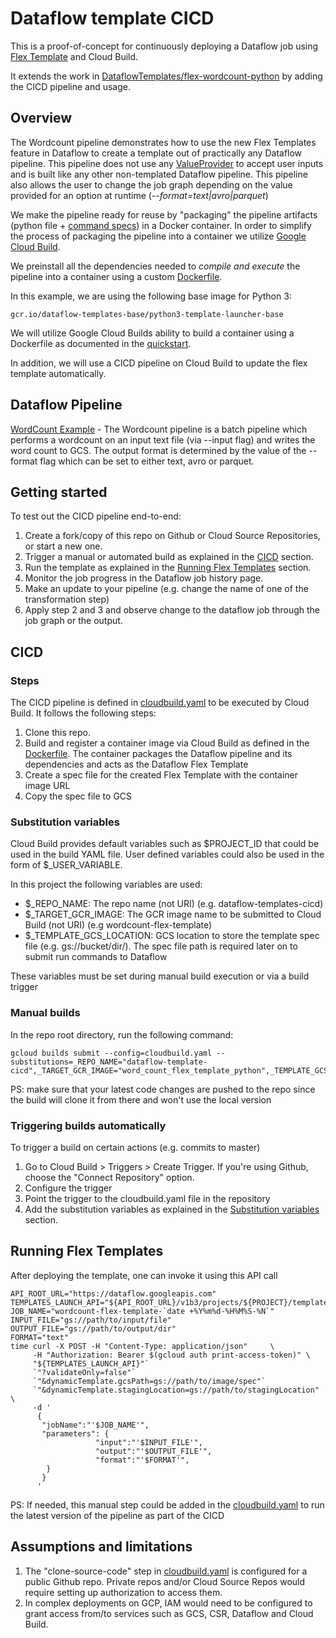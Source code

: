 # Dataflow template  CICD

This is a proof-of-concept for continuously deploying a Dataflow job using [Flex Template](https://cloud.google.com/dataflow/docs/guides/templates/overview#flex-templated-dataflow-jobs) and Cloud Build.

It extends the work in [DataflowTemplates/flex-wordcount-python](https://github.com/GoogleCloudPlatform/DataflowTemplates/tree/master/v2/flex-wordcount-python) by adding the CICD pipeline and usage.


## Overview
The Wordcount pipeline demonstrates how to use the new Flex Templates
feature in Dataflow to create a template out of practically any Dataflow pipeline. This pipeline
does not use any [ValueProvider](https://github.com/apache/beam/blob/master/sdks/python/apache_beam/options/value_provider.py) to accept user inputs and is built like any other non-templated
Dataflow pipeline. This pipeline also allows the user to change the job
graph depending on the value provided for an option at runtime
(*--format=text|avro|parquet*)

We make the pipeline ready for reuse by "packaging" the pipeline artifacts (python file + [command specs](python_command_spec.json))
in a Docker container. In order to simplify the process of packaging the pipeline into a container we
utilize [Google Cloud Build](https://cloud.google.com/cloud-build/).

We preinstall all the dependencies needed to *compile and execute* the pipeline
into a container using a custom [Dockerfile](Dockerfile).

In this example, we are using the following base image for Python 3:

`gcr.io/dataflow-templates-base/python3-template-launcher-base`

We will utilize Google Cloud Builds ability to build a container using a Dockerfile as documented in the [quickstart](https://cloud.google.com/cloud-build/docs/quickstart-docker).

In addition, we will use a CICD pipeline on Cloud Build to update the flex template automatically. 

## Dataflow Pipeline
[WordCount Example](wordcount.py) - The Wordcount pipeline is a batch pipeline which performs a wordcount on an input text file (via --input flag) and writes the word count to GCS. The output format is determined by the value of the --format flag which can be set to either text, avro or parquet.

## Getting started
To test out the CICD pipeline end-to-end:

1. Create a fork/copy of this repo on Github or Cloud Source Repositories, or start a new one.
2. Trigger a manual or automated build as explained in the [CICD](#CICD) section.
3. Run the template as explained in the [Running Flex Templates](#Running-flex-templates) section.
4. Monitor the job progress in the Dataflow job history page.
5. Make an update to your pipeline (e.g. change the name of one of the transformation step)
6. Apply step 2 and 3 and observe change to the dataflow job through the job graph or the output. 


## CICD
### Steps
The CICD pipeline is defined in [cloudbuild.yaml](cloudbuild.yaml) to be executed by Cloud Build. It follows the following steps:
1. Clone this repo. 
2. Build and register a container image via Cloud Build as defined in the [Dockerfile](Dockerfile). The container packages the Dataflow pipeline and its dependencies and acts as the Dataflow Flex Template
3. Create a spec file for the created Flex Template with the container image URL
4. Copy the spec file to GCS

### Substitution variables
Cloud Build provides default variables such as $PROJECT_ID that could be used in the build YAML file. User defined variables could also be used in the form of $_USER_VARIABLE.

In this project the following variables are used:
- $_REPO_NAME: The repo name (not URI) (e.g. dataflow-templates-cicd)
- $_TARGET_GCR_IMAGE: The GCR image name to be submitted to Cloud Build (not URI) (e.g wordcount-flex-template) 
- $_TEMPLATE_GCS_LOCATION: GCS location to store the template spec file (e.g. gs://bucket/dir/). The spec file path is required later on to submit run commands to Dataflow

These variables must be set during manual build execution or via a build trigger

### Manual builds 

In the repo root directory, run the following command:
```
gcloud builds submit --config=cloudbuild.yaml --substitutions=_REPO_NAME="dataflow-template-cicd",_TARGET_GCR_IMAGE="word_count_flex_template_python",_TEMPLATE_GCS_LOCATION="gs://bucket/dir/"
```
PS: make sure that your latest code changes are pushed to the repo since the build will clone it from there and won't use the local version

### Triggering builds automatically
To trigger a build on certain actions (e.g. commits to master) 
1. Go to Cloud Build > Triggers > Create Trigger. If you're using Github, choose the "Connect Repository" option.     
2. Configure the trigger
3. Point the trigger to the cloudbuild.yaml file in the repository
4. Add the substitution variables as explained in the [Substitution variables](#substitution-variables) section.


## Running Flex Templates
After deploying the template, one can invoke it using this API call
```
API_ROOT_URL="https://dataflow.googleapis.com"
TEMPLATES_LAUNCH_API="${API_ROOT_URL}/v1b3/projects/${PROJECT}/templates:launch"
JOB_NAME="wordcount-flex-template-`date +%Y%m%d-%H%M%S-%N`"
INPUT_FILE="gs://path/to/input/file"
OUTPUT_FILE="gs://path/to/output/dir"
FORMAT="text"
time curl -X POST -H "Content-Type: application/json"     \
     -H "Authorization: Bearer $(gcloud auth print-access-token)" \
     "${TEMPLATES_LAUNCH_API}"`
     `"?validateOnly=false"`
     `"&dynamicTemplate.gcsPath=gs://path/to/image/spec"`
     `"&dynamicTemplate.stagingLocation=gs://path/to/stagingLocation" \
     -d '
      {
       "jobName":"'$JOB_NAME'",
       "parameters": {
                   "input":"'$INPUT_FILE'",
                   "output":"'$OUTPUT_FILE'",
                   "format":"'$FORMAT'",
        }
       }
      '

```
PS: If needed, this manual step could be added in the [cloudbuild.yaml](cloudbuild.yaml) to run the latest version of the pipeline as part of the CICD

## Assumptions and limitations
1. The "clone-source-code" step in [cloudbuild.yaml](cloudbuild.yaml) is configured for a public Github repo. Private repos and/or Cloud Source Repos would require setting up authorization to access them.
2. In complex deployments on GCP, IAM would need to be configured to grant access from/to services such as GCS, CSR, Dataflow and Cloud Build.  
